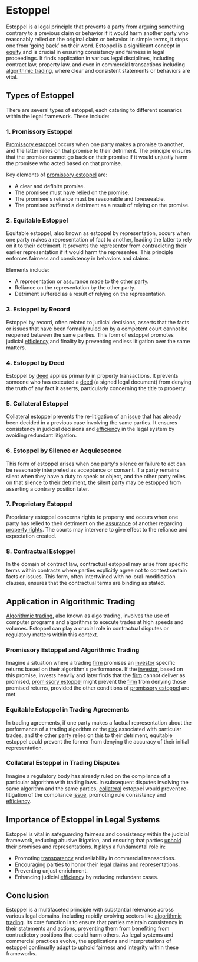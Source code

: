 # Estoppel

Estoppel is a legal principle that prevents a party from arguing something contrary to a previous claim or behavior if it would harm another party who reasonably relied on the original claim or behavior. In simple terms, it stops one from ‘going back’ on their word. Estoppel is a significant concept in [equity](../e/equity.md) and is crucial in ensuring consistency and fairness in legal proceedings. It finds application in various legal disciplines, including contract law, property law, and even in commercial transactions including [algorithmic trading](../a/accountability.md), where clear and consistent statements or behaviors are vital.

## Types of Estoppel

There are several types of estoppel, each catering to different scenarios within the legal framework. These include:

### 1. Promissory Estoppel

[Promissory estoppel](../p/promissory_estoppel.md) occurs when one party makes a promise to another, and the latter relies on that promise to their detriment. The principle ensures that the promisor cannot go back on their promise if it would unjustly harm the promisee who acted based on that promise. 

Key elements of [promissory estoppel](../p/promissory_estoppel.md) are:
- A clear and definite promise.
- The promisee must have relied on the promise.
- The promisee's reliance must be reasonable and foreseeable.
- The promisee suffered a detriment as a result of relying on the promise.

### 2. Equitable Estoppel

Equitable estoppel, also known as estoppel by representation, occurs when one party makes a representation of fact to another, leading the latter to rely on it to their detriment. It prevents the representor from contradicting their earlier representation if it would harm the representee. This principle enforces fairness and consistency in behaviors and claims.

Elements include:
- A representation or [assurance](../a/assurance.md) made to the other party.
- Reliance on the representation by the other party.
- Detriment suffered as a result of relying on the representation.

### 3. Estoppel by Record

Estoppel by record, often related to judicial decisions, asserts that the facts or issues that have been formally ruled on by a competent court cannot be reopened between the same parties. This form of estoppel promotes judicial [efficiency](../e/efficiency.md) and finality by preventing endless litigation over the same matters.

### 4. Estoppel by Deed

Estoppel by [deed](../d/deed.md) applies primarily in property transactions. It prevents someone who has executed a [deed](../d/deed.md) (a signed legal document) from denying the truth of any fact it asserts, particularly concerning the title to property.

### 5. Collateral Estoppel

[Collateral](../c/collateral.md) estoppel prevents the re-litigation of an [issue](../i/issue.md) that has already been decided in a previous case involving the same parties. It ensures consistency in judicial decisions and [efficiency](../e/efficiency.md) in the legal system by avoiding redundant litigation.

### 6. Estoppel by Silence or Acquiescence

This form of estoppel arises when one party's silence or failure to act can be reasonably interpreted as acceptance or consent. If a party remains silent when they have a duty to speak or object, and the other party relies on that silence to their detriment, the silent party may be estopped from asserting a contrary position later.

### 7. Proprietary Estoppel

Proprietary estoppel concerns rights to property and occurs when one party has relied to their detriment on the [assurance](../a/assurance.md) of another regarding [property rights](../p/property_rights.md). The courts may intervene to give effect to the reliance and expectation created.

### 8. Contractual Estoppel

In the domain of contract law, contractual estoppel may arise from specific terms within contracts where parties explicitly agree not to contest certain facts or issues. This form, often intertwined with no-oral-modification clauses, ensures that the contractual terms are binding as stated.

## Application in Algorithmic Trading

[Algorithmic trading](../a/accountability.md), also known as algo trading, involves the use of computer programs and algorithms to execute trades at high speeds and volumes. Estoppel can play a crucial role in contractual disputes or regulatory matters within this context.

### Promissory Estoppel and Algorithmic Trading

Imagine a situation where a trading [firm](../f/firm.md) promises an [investor](../i/investor.md) specific returns based on their algorithm's performance. If the [investor](../i/investor.md), based on this promise, invests heavily and later finds that the [firm](../f/firm.md) cannot deliver as promised, [promissory estoppel](../p/promissory_estoppel.md) might prevent the [firm](../f/firm.md) from denying those promised returns, provided the other conditions of [promissory estoppel](../p/promissory_estoppel.md) are met.

### Equitable Estoppel in Trading Agreements

In trading agreements, if one party makes a factual representation about the performance of a trading algorithm or the [risk](../r/risk.md) associated with particular trades, and the other party relies on this to their detriment, equitable estoppel could prevent the former from denying the accuracy of their initial representation.

### Collateral Estoppel in Trading Disputes

Imagine a regulatory body has already ruled on the compliance of a particular algorithm with trading laws. In subsequent disputes involving the same algorithm and the same parties, [collateral](../c/collateral.md) estoppel would prevent re-litigation of the compliance [issue](../i/issue.md), promoting rule consistency and [efficiency](../e/efficiency.md).

## Importance of Estoppel in Legal Systems

Estoppel is vital in safeguarding fairness and consistency within the judicial framework, reducing abusive litigation, and ensuring that parties [uphold](../u/uphold.md) their promises and representations. It plays a fundamental role in:
- Promoting [transparency](../t/transparency.md) and reliability in commercial transactions.
- Encouraging parties to honor their legal claims and representations.
- Preventing unjust enrichment.
- Enhancing judicial [efficiency](../e/efficiency.md) by reducing redundant cases.

## Conclusion

Estoppel is a multifaceted principle with substantial relevance across various legal domains, including rapidly evolving sectors like [algorithmic trading](../a/accountability.md). Its core function is to ensure that parties maintain consistency in their statements and actions, preventing them from benefiting from contradictory positions that could harm others. As legal systems and commercial practices evolve, the applications and interpretations of estoppel continually adapt to [uphold](../u/uphold.md) fairness and integrity within these frameworks.